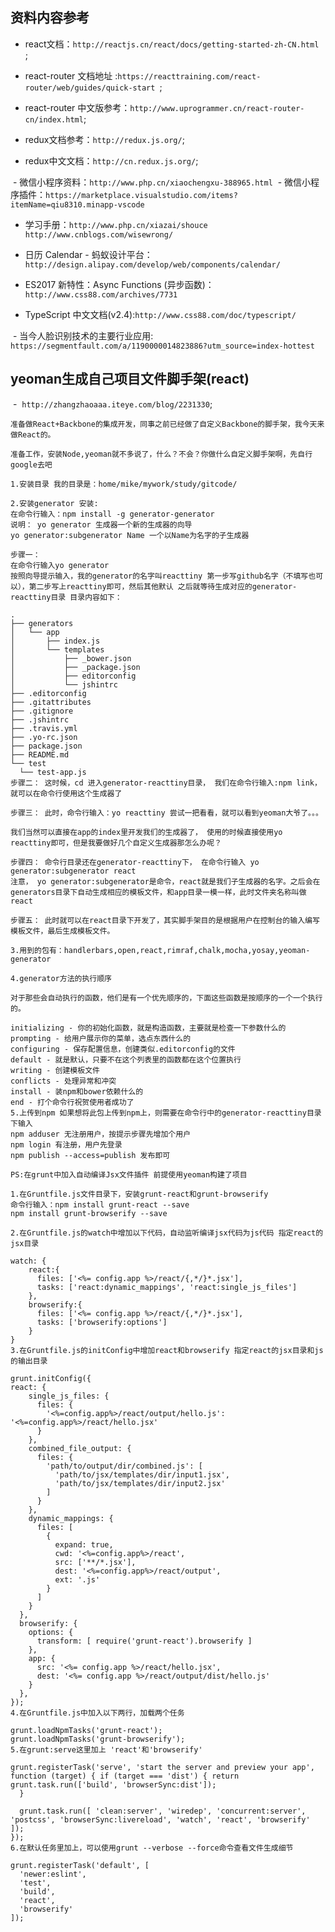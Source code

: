 ## 资料内容参考 
  - react文档：`http://reactjs.cn/react/docs/getting-started-zh-CN.html `;

  - react-router 文档地址 :`https://reacttraining.com/react-router/web/guides/quick-start `;

  - react-router 中文版参考：`http://www.uprogrammer.cn/react-router-cn/index.html`;

  - redux文档参考：`http://redux.js.org/`;

  - redux中文文档：`http://cn.redux.js.org/`; 
  
  - 微信小程序资料：`http://www.php.cn/xiaochengxu-388965.html` 
  - 微信小程序插件：`https://marketplace.visualstudio.com/items?itemName=qiu8310.minapp-vscode`
  
  - 学习手册：`http://www.php.cn/xiazai/shouce` `http://www.cnblogs.com/wisewrong/`
  
  - 日历 Calendar - 蚂蚁设计平台：`http://design.alipay.com/develop/web/components/calendar/`
  
  - ES2017 新特性：Async Functions (异步函数)：`http://www.css88.com/archives/7731`
  
  -  TypeScript 中文文档(v2.4):`http://www.css88.com/doc/typescript/`
  
  - 当今人脸识别技术的主要行业应用: `https://segmentfault.com/a/1190000014823886?utm_source=index-hottest`


## yeoman生成自己项目文件脚手架(react)
  -  `http://zhangzhaoaaa.iteye.com/blog/2231330`;
  ```
  准备做React+Backbone的集成开发，同事之前已经做了自定义Backbone的脚手架，我今天来做React的。

准备工作，安装Node,yeoman就不多说了，什么？不会？你做什么自定义脚手架啊，先自行google去吧

1.安装目录 我的目录是：home/mike/mywork/study/gitcode/

2.安装generator 安装:
在命令行输入：npm install -g generator-generator
说明： yo generator 生成器一个新的生成器的向导
yo generator:subgenerator Name 一个以Name为名字的子生成器

步骤一：
在命令行输入yo generator
按照向导提示输入，我的generator的名字叫reacttiny 第一步写github名字（不填写也可以），第二步写上reacttiny即可，然后其他默认 之后就等待生成对应的generator-reacttiny目录 目录内容如下：

.
├── generators
│   └── app
│       ├── index.js
│       └── templates
│           ├── _bower.json
│           ├── _package.json
│           ├── editorconfig
│           └── jshintrc
├── .editorconfig
├── .gitattributes
├── .gitignore
├── .jshintrc
├── .travis.yml
├── .yo-rc.json
├── package.json
├── README.md
└── test
    └── test-app.js
步骤二： 这时候，cd 进入generator-reacttiny目录， 我们在命令行输入:npm link，就可以在命令行使用这个生成器了

步骤三： 此时，命令行输入：yo reacttiny 尝试一把看看，就可以看到yeoman大爷了。。。

我们当然可以直接在app的index里开发我们的生成器了， 使用的时候直接使用yo reacttiny即可，但是我要做好几个自定义生成器那怎么办呢？

步骤四： 命令行目录还在generator-reacttiny下， 在命令行输入 yo generator:subgenerator react
注意， yo generator:subgenerator是命令，react就是我们子生成器的名字。之后会在generators目录下自动生成相应的模板文件，和app目录一模一样，此时文件夹名称叫做react

步骤五： 此时就可以在react目录下开发了，其实脚手架目的是根据用户在控制台的输入编写模板文件，最后生成模板文件。

3.用到的包有：handlerbars,open,react,rimraf,chalk,mocha,yosay,yeoman-generator

4.generator方法的执行顺序

对于那些会自动执行的函数，他们是有一个优先顺序的，下面这些函数是按顺序的一个一个执行的。

initializing - 你的初始化函数，就是构造函数，主要就是检查一下参数什么的
prompting - 给用户展示你的菜单，选点东西什么的
configuring - 保存配置信息，创建类似.editorconfig的文件
default - 就是默认，只要不在这个列表里的函数都在这个位置执行
writing - 创建模板文件
conflicts - 处理异常和冲突
install - 装npm和bower依赖什么的
end - 打个命令行祝贺使用者成功了
5.上传到npm 如果想将此包上传到npm上，则需要在命令行中的generator-reacttiny目录下输入
npm adduser 无注册用户，按提示步骤先增加个用户
npm login 有注册，用户先登录
npm publish --access=publish 发布即可

PS:在grunt中加入自动编译Jsx文件插件 前提使用yeoman构建了项目

1.在Gruntfile.js文件目录下，安装grunt-react和grunt-browserify
命令行输入：npm install grunt-react --save
npm install grunt-browserify --save

2.在Gruntfile.js的watch中增加以下代码，自动监听编译jsx代码为js代码 指定react的jsx目录

watch: {
      react:{
        files: ['<%= config.app %>/react/{,*/}*.jsx'],
        tasks: ['react:dynamic_mappings', 'react:single_js_files']
      },
      browserify:{
        files: ['<%= config.app %>/react/{,*/}*.jsx'],
        tasks: ['browserify:options']
      }
}
3.在Gruntfile.js的initConfig中增加react和browserify 指定react的jsx目录和js的输出目录

 grunt.initConfig({
react: {
      single_js_files: {
        files: {
          '<%=config.app%>/react/output/hello.js': '<%=config.app%>/react/hello.jsx'
        }
      },
      combined_file_output: {
        files: {
          'path/to/output/dir/combined.js': [
            'path/to/jsx/templates/dir/input1.jsx',
            'path/to/jsx/templates/dir/input2.jsx'
          ]
        }
      },
      dynamic_mappings: {
        files: [
          {
            expand: true,
            cwd: '<%=config.app%>/react',
            src: ['**/*.jsx'],
            dest: '<%=config.app%>/react/output',
            ext: '.js'
          }
        ]
      }
    },
    browserify: {
      options: {
        transform: [ require('grunt-react').browserify ]
      },
      app: {
        src: '<%= config.app %>/react/hello.jsx',
        dest: '<%= config.app %>/react/output/dist/hello.js'
      }
    },
});
4.在Gruntfile.js中加入以下两行，加载两个任务

grunt.loadNpmTasks('grunt-react');
grunt.loadNpmTasks('grunt-browserify');
5.在grunt:serve这里加上 'react'和'browserify'

grunt.registerTask('serve', 'start the server and preview your app', function (target) { if (target === 'dist') { return grunt.task.run(['build', 'browserSync:dist']);
    }

    grunt.task.run([ 'clean:server', 'wiredep', 'concurrent:server', 'postcss', 'browserSync:livereload', 'watch', 'react', 'browserify'  ]);
  });
6.在默认任务里加上，可以使用grunt --verbose --force命令查看文件生成细节

grunt.registerTask('default', [
    'newer:eslint',
    'test',
    'build',
    'react',
    'browserify'
  ]);
  
  
  ```
  
